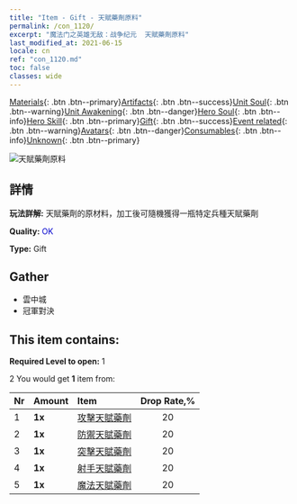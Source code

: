 ```yaml
---
title: "Item - Gift - 天賦藥劑原料"
permalink: /con_1120/
excerpt: "魔法门之英雄无敌：战争纪元  天賦藥劑原料"
last_modified_at: 2021-06-15
locale: cn
ref: "con_1120.md"
toc: false
classes: wide
---
```

 [Materials](/ItemsCN/){: .btn .btn--primary}[Artifacts](/ItemsCN/Artifacts/){: .btn .btn--success}[Unit Soul](/ItemsCN/UnitSoul/){: .btn .btn--warning}[Unit Awakening](/ItemsCN/UnitAwakening/){: .btn .btn--danger}[Hero Soul](/ItemsCN/HeroSoul/){: .btn .btn--info}[Hero Skill](/ItemsCN/HeroSkill/){: .btn .btn--primary}[Gift](/ItemsCN/Gift/){: .btn .btn--success}[Event related](/ItemsCN/Events/){: .btn .btn--warning}[Avatars](/ItemsCN/Avatars/){: .btn .btn--danger}[Consumables](/ItemsCN/Consumables/){: .btn .btn--info}[Unknown](/ItemsCN/Unknown/){: .btn .btn--primary}

 ![天賦藥劑原料](/images/t/i_3049.png)

## 詳情
 **玩法詳解:** 天賦藥劑的原材料，加工後可隨機獲得一瓶特定兵種天賦藥劑

 **Quality:** <span style="color: #0000CD">OK</span>

 **Type:** Gift

## Gather

*    雲中城 
*    冠軍對決 

## This item contains:

 **Required Level to open:** 1

 2 You would get **1** item  from:

  | Nr | Amount |     Item    | Drop Rate,% |
  |:---|:-------|:------------|:---------:|
  | 1 |  **1x** | [攻擊天賦藥劑](/cn/Items/con_786/) | 20 | 
  | 2 |  **1x** | [防禦天賦藥劑](/cn/Items/con_787/) | 20 | 
  | 3 |  **1x** | [突擊天賦藥劑](/cn/Items/con_788/) | 20 | 
  | 4 |  **1x** | [射手天賦藥劑](/cn/Items/con_789/) | 20 | 
  | 5 |  **1x** | [魔法天賦藥劑](/cn/Items/con_790/) | 20 | 
